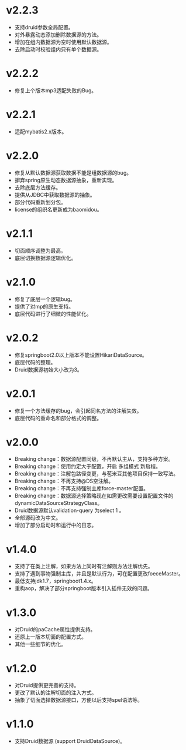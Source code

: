 # v2.2.3

- 支持druid参数全局配置。
- 对外暴露动态添加删除数据源的方法。
- 增加在组内数据源为空时使用默认数据源。
- 去除启动时校验组内只有单个数据源。

# v2.2.2

- 修复上个版本mp3适配失败的Bug。

# v2.2.1

- 适配mybatis2.x版本。

# v2.2.0

- 修复从默认数据源获取数据不能是组数据源的bug。
- 摒弃spring原生动态数据源抽象，重新实现。
- 去除底层方法缓存。
- 提供从JDBC中获取数据源的抽象。
- 部分代码重新划分包。
- license的组织名更新成为baomidou。

# v2.1.1

- 切面顺序调整为最高。
- 底层切换数据源逻辑优化。

# v2.1.0

- 修复了底层一个逻辑bug。
- 提供了对mp的原生支持。
- 底层代码进行了细微的性能优化。

# v2.0.2

- 修复springboot2.0以上版本不能设置HikariDataSource。
- 底层代码的整理。
- Druid数据源初始大小改为3。

# v2.0.1

- 修复一个方法缓存的bug，会引起同名方法的注解失效。
- 底层代码的重命名和部分格式的调整。

# v2.0.0

- Breaking change：数据源配置同级，不再默认主从，支持多种方案。
- Breaking change：使用约定大于配置，开启 多组模式 新启程。
- Breaking change：注解包路径变更，与苞米豆其他项目保持一致写法。
- Breaking change：不再支持@DS空注解。
- Breaking change：不再支持强制主库force-master配置。
- Breaking change：数据源选择策略现在如需更改需要设置配置文件的dynamicDataSourceStrategyClass。
- Druid数据源默认validation-query 为select 1 。
- 全部源码改为中文。
- 增加了部分启动时和运行中的日志。

# v1.4.0

- 支持了在类上注解，如果方法上同时有注解则方法注解优先。
- 支持了遇到事物强制主库，并且是默认行为，可在配置更改foeceMaster。
- 最低支持jdk1.7，springboot1.4.x。
- 重构aop，解决了部分springboot版本引入插件无效的问题。

# v1.3.0

- 对Druid的paCache属性提供支持。
- 还原上一版本切面的配置方式。
- 其他一些细节的优化。

# v1.2.0

- 对Druid提供更完善的支持。
- 更改了默认的注解切面的注入方式。
- 抽象了切面选择数据源接口，方便以后支持spel语法等。

# v1.1.0

- 支持Druid数据源 (support DruidDataSource)。
